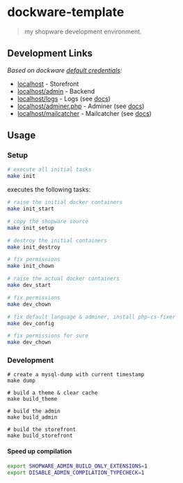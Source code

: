 # dockware-template

> my shopware development environment.

## Development Links

*Based on dockware [default credentials](https://docs.dockware.io/use-dockware/default-credentials):*

- [localhost](http://localhost/) - Storefront
- [localhost/admin](http://localhost/admin) - Backend
- [localhost/logs](http://localhost/logs) - Logs (see [docs](https://docs.dockware.io/features/pimp-my-log))
- [localhost/adminer.php](http://localhost/adminer.php) - Adminer (see [docs](https://docs.dockware.io/features/adminer))
- [localhost/mailcatcher](http://localhost/mailcatcher) - Mailcatcher (see [docs](https://docs.dockware.io/features/mailcatcher))

## Usage

### Setup

```sh
# execute all initial tasks
make init
```

executes the following tasks:

```sh
# raise the initial docker containers
make init_start

# copy the shopware source
make init_setup

# destroy the initial containers
make init_destroy

# fix permissions
make init_chown

# raise the actual docker containers
make dev_start

# fix permissions
make dev_chown

# fix default language & adminer, install php-cs-fixer
make dev_config

# fix permissions for sure
make dev_chown
```

### Development

```shell
# create a mysql-dump with current timestamp
make dump

# build a theme & clear cache
make build_theme

# build the admin
make build_admin

# build the storefront
make build_storefront
```

#### Speed up compilation

```sh
export SHOPWARE_ADMIN_BUILD_ONLY_EXTENSIONS=1
export DISABLE_ADMIN_COMPILATION_TYPECHECK=1
```
